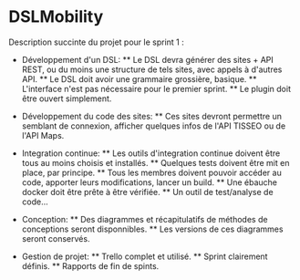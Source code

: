 # DSLMobility

Description succinte du projet pour le sprint 1 :

* Développement d'un DSL:
** Le DSL devra générer des sites + API REST, ou du moins une structure de tels sites, avec appels à d'autres API.
** Le DSL doit avoir une grammaire grossière, basique.
** L'interface n'est pas nécessaire pour le premier sprint.
** Le plugin doit être ouvert simplement.

* Développement du code des sites:
** Ces sites devront permettre un semblant de connexion, afficher quelques infos de l'API TISSEO ou de l'API Maps.

* Integration continue:
** Les outils d'integration continue doivent être tous au moins choisis et installés.
** Quelques tests doivent être mit en place, par principe.
** Tous les membres doivent pouvoir accéder au code, apporter leurs modifications, lancer un build.
** Une ébauche docker doit être prête à être vérifiée.
** Un outil de test/analyse de code...

* Conception:
** Des diagrammes et récapitulatifs de méthodes de conceptions seront disponnibles.
** Les versions de ces diagrammes seront conservés.

* Gestion de projet:
** Trello complet et utilisé.
** Sprint clairement définis.
** Rapports de fin de spints.
